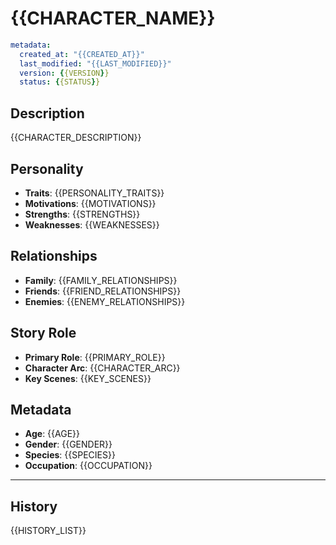 # {{CHARACTER_NAME}}

```yaml
metadata:
  created_at: "{{CREATED_AT}}"
  last_modified: "{{LAST_MODIFIED}}"
  version: {{VERSION}}
  status: {{STATUS}}
```

## Description

{{CHARACTER_DESCRIPTION}}

## Personality

- **Traits**: {{PERSONALITY_TRAITS}}
- **Motivations**: {{MOTIVATIONS}}
- **Strengths**: {{STRENGTHS}}
- **Weaknesses**: {{WEAKNESSES}}

## Relationships

- **Family**: {{FAMILY_RELATIONSHIPS}}
- **Friends**: {{FRIEND_RELATIONSHIPS}}
- **Enemies**: {{ENEMY_RELATIONSHIPS}}

## Story Role

- **Primary Role**: {{PRIMARY_ROLE}}
- **Character Arc**: {{CHARACTER_ARC}}
- **Key Scenes**: {{KEY_SCENES}}

## Metadata

- **Age**: {{AGE}}
- **Gender**: {{GENDER}}
- **Species**: {{SPECIES}}
- **Occupation**: {{OCCUPATION}}

---

## History

{{HISTORY_LIST}}
